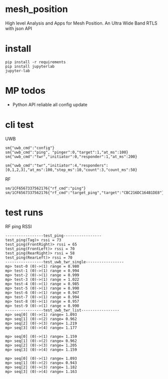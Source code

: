 # mesh_position
High level Analysis and Apps for Mesh Position. An Ultra Wide Band RTLS with json API
# install
```shell
pip install -r requirements
pip install jupyterlab
jupyter-lab
```

# MP todos
- Python API reliable all config update

# cli test
UWB
```shell
sm{"uwb_cmd":"config"}
sm{"uwb_cmd":"ping", "pinger":0,"target":1,"at_ms":100}
sm{"uwb_cmd":"twr","initiator":0,"responder":1,"at_ms":200}

sm{"uwb_cmd":"twr","initiator":4,"responders":[0,1,2,3],"at_ms":100,"step_ms":10,"count":3,"count_ms":50}

```

RF
```shell
sm/1CF6567337562176{"rf_cmd":"ping"}
sm/1CF6567337562176{"rf_cmd":"target_ping","target":"CBC216DC164B1DE8"}
```

# test runs
RF ping RSSI
```
-----------------test_ping-----------------
test_ping(Tag)> rssi = 73
test_ping(FrontRight)> rssi = 65
test_ping(FrontLeft)> rssi = 70
test_ping(RearRight)> rssi = 58
test_ping(RearLeft)> rssi = 70
-----------------test_uwb_twr_single-----------------
mp> test-0 (0)->(1) range = 0.980
mp> test-1 (0)->(1) range = 0.994
mp> test-2 (0)->(1) range = 0.999
mp> test-3 (0)->(1) range = 1.022
mp> test-4 (0)->(1) range = 0.985
mp> test-5 (0)->(1) range = 0.990
mp> test-6 (0)->(1) range = 0.947
mp> test-7 (0)->(1) range = 0.994
mp> test-8 (0)->(1) range = 0.957
mp> test-9 (0)->(1) range = 0.990
-----------------test_uwb_twr_list-----------------
mp> seq[0] (0)->(1) range= 1.093
mp> seq[1] (0)->(2) range= 0.962
mp> seq[2] (0)->(3) range= 1.219
mp> seq[3] (0)->(4) range= 1.177

mp> seq[0] (0)->(1) range= 1.159
mp> seq[1] (0)->(2) range= 0.962
mp> seq[2] (0)->(3) range= 1.205
mp> seq[3] (0)->(4) range= 1.159

mp> seq[0] (0)->(1) range= 1.093
mp> seq[1] (0)->(2) range= 0.943
mp> seq[2] (0)->(3) range= 1.182
mp> seq[3] (0)->(4) range= 1.163
```

